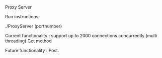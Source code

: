 
Proxy Server

Run instructions:

./ProxyServer (portnumber)

Current functionality : 
    support up to 2000 connections concurrently.(multi threading)
    Get method

Future functionality :
    Post.
